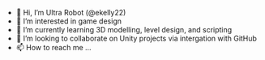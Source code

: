 - 👋 Hi, I’m Ultra Robot (@ekelly22)
- 👀 I’m interested in game design
- 🌱 I’m currently learning 3D modelling, level design, and scripting
- 💞️ I’m looking to collaborate on Unity projects via intergation with GitHub
- 📫 How to reach me ...

<!---
ekelly22/ekelly22 is a ✨ special ✨ repository because its `README.md` (this file) appears on your GitHub profile.
You can click the Preview link to take a look at your changes.
--->
